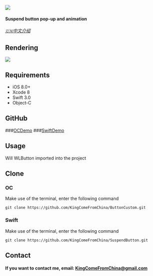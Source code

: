 ![](http://upload-images.jianshu.io/upload_images/3873966-aa56afcefc5f2997.png?imageMogr2/auto-orient/strip%7CimageView2/2/w/1240)
#### Suspend button pop-up and animation
###### [🇨🇳中文介绍](http://www.jianshu.com/p/0bb5813adbe4)
## Rendering
![](http://upload-images.jianshu.io/upload_images/3873966-4c178da1f1571cef.gif?imageMogr2/auto-orient/strip%7CimageView2/2/w/1240)
## Requirements

- iOS 8.0+
- Xcode 8
- Swift 3.0
- Object-C

## GitHub
###[OCDemo](https://github.com/KingComeFromChina/ButtonCustom)
###[SwiftDemo](https://github.com/KingComeFromChina/SuspendButton)

## Usage
Will WLButton imported into the project

## Clone

### OC
Make use of the terminal, enter the following command
```
git clone https://github.com/KingComeFromChina/ButtonCustom.git
```
### Swift
Make use of the terminal, enter the following command
```
git clone https://github.com/KingComeFromChina/SuspendButton.git
```
## Contact
#### If you want to contact me, email: KingComeFromChina@gmail.com
